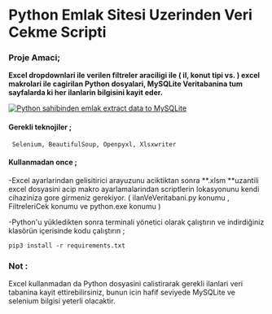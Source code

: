 # Python Emlak Sitesi Uzerinden Veri Cekme Scripti
 
### Proje Amaci;
 **Excel dropdownlari ile verilen filtreler araciligi ile ( il, konut tipi vs. ) excel makrolari ile cagirilan Python dosyalari, MySQLite Veritabanina tum sayfalarda ki her ilanlarin bilgisini kayit eder.**
 
[![Python sahibinden emlak extract data to MySQLite](https://yt-embed.herokuapp.com/embed?v=aQltvRTGXYY)](https://www.youtube.com/watch?v=aQltvRTGXYY)



#### Gerekli teknojiler ;

	 Selenium, BeautifulSoup, Openpyxl, Xlsxwriter

#### Kullanmadan once ;

-Excel ayarlarindan gelisitirici arayuzunu aciktiktan sonra **.xlsm **uzantili excel dosyasini acip makro ayarlamalarindan scriptlerin lokasyonunu kendi cihaziniza gore girmeniz gerekiyor. ( ilanVeVeritabani.py konumu , FiltreleriCek konumu ve python.exe konumu )

-Python'u yükledikten sonra terminali yönetici olarak çalıştırın ve indirdiğiniz klasörün içerisinde kodu çalıştırın ;

	pip3 install -r requirements.txt


### Not :
Excel kullanmadan da Python dosyasini calistirarak gerekli ilanlari veri tabanina kayit ettirebilirsiniz, bunun icin hafif seviyede MySQLite ve selenium bilgisi yeterli olacaktir.
